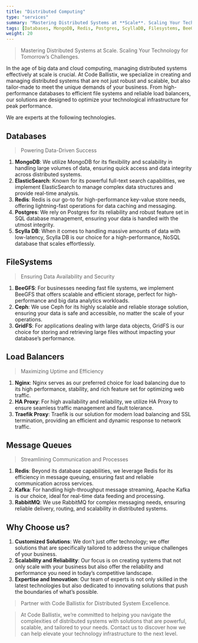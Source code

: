 ```yaml
---
title: "Distributed Computing"
type: "services"
summary: "Mastering Distributed Systems at **Scale**. Scaling Your Technology for Tomorrow’s Challenges."
tags: [Databases, MongoDB, Redis, Postgres, ScyllaDB, Filesystems, BeeGFS, Ceph, GridFS, Load Balancing, Nginx, HAProxy, Traefik, Message Queues, Redis, Kafka, RabbitMQ]
weight: 20 
---
```


> Mastering Distributed Systems at Scale.
> Scaling Your Technology for Tomorrow’s Challenges.

In the age of big data and cloud computing, managing distributed systems effectively at scale is crucial. At Code Ballistix, we specialize in creating and managing distributed systems that are not just robust and scalable, but also tailor-made to meet the unique demands of your business. From high-performance databases to efficient file systems and reliable load balancers, our solutions are designed to optimize your technological infrastructure for peak performance.

We are experts at the following technologies.

## Databases
> Powering Data-Driven Success

1. **MongoDB**: We utilize MongoDB for its flexibility and scalability in handling large volumes of data, ensuring quick access and data integrity across distributed systems.
1. **ElasticSearch**: Known for its powerful full-text search capabilities, we implement ElasticSearch to manage complex data structures and provide real-time analysis.
1. **Redis**: Redis is our go-to for high-performance key-value store needs, offering lightning-fast operations for data caching and messaging.
1. **Postgres**: We rely on Postgres for its reliability and robust feature set in SQL database management, ensuring your data is handled with the utmost integrity.
1. **Scylla DB**: When it comes to handling massive amounts of data with low-latency, Scylla DB is our choice for a high-performance, NoSQL database that scales effortlessly.





## FileSystems
> Ensuring Data Availability and Security

1. **BeeGFS**: For businesses needing fast file systems, we implement BeeGFS that offers scalable and efficient storage, perfect for high-performance and big data analytics workloads.
1. **Ceph**: We use Ceph for its highly scalable and reliable storage solution, ensuring your data is safe and accessible, no matter the scale of your operations.
1. **GridFS**: For applications dealing with large data objects, GridFS is our choice for storing and retrieving large files without impacting your database’s performance.



## Load Balancers
> Maximizing Uptime and Efficiency

1. **Nginx**: Nginx serves as our preferred choice for load balancing due to its high performance, stability, and rich feature set for optimizing web traffic.
1. **HA Proxy**: For high availability and reliability, we utilize HA Proxy to ensure seamless traffic management and fault tolerance.
1. **Traefik Proxy**: Traefik is our solution for modern load balancing and SSL termination, providing an efficient and dynamic response to network traffic.




## Message Queues
> Streamlining Communication and Processes

1. **Redis**: Beyond its database capabilities, we leverage Redis for its efficiency in message queuing, ensuring fast and reliable communication across services.
1. **Kafka**: For handling high-throughput message streaming, Apache Kafka is our choice, ideal for real-time data feeding and processing.
1. **RabbitMQ**: We use RabbitMQ for complex messaging needs, ensuring reliable delivery, routing, and scalability in distributed systems.




## Why Choose us?

1. **Customized Solutions**: We don’t just offer technology; we offer solutions that are specifically tailored to address the unique challenges of your business.
1. **Scalability and Reliability**: Our focus is on creating systems that not only scale with your business but also offer the reliability and performance you need in today’s competitive landscape.
1. **Expertise and Innovation**: Our team of experts is not only skilled in the latest technologies but also dedicated to innovating solutions that push the boundaries of what’s possible.

> Partner with Code Ballistix for Distributed System Excellence.

> At Code Ballistix, we’re committed to helping you navigate the complexities of distributed systems with solutions that are powerful, scalable, and tailored to your needs. Contact us to discover how we can help elevate your technology infrastructure to the next level.